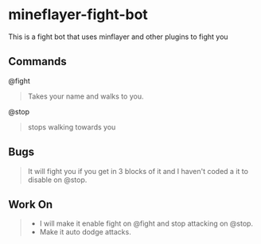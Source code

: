 # mineflayer-fight-bot

<!-- ## header 2

*bold* **bold**  -->

This is a fight bot that uses minflayer and other plugins to fight you
 
## Commands

@fight
>Takes your name and walks to you.

@stop 
>stops walking towards you

## Bugs

>It will fight you if you get in 3 blocks of it and I haven't coded a it to disable on @stop.

## Work On 

> - I will make it enable fight on @fight and stop attacking on @stop.
> - Make it auto dodge attacks.
